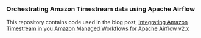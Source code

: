 ### Orchestrating Amazon Timestream data using Apache Airflow

This repository contains code used in the blog post, [Integrating Amazon Timestream in you Amazon Managed Workflows for Apache Airflow v2.x](https://dev.to/aws/integrating-amazon-timestream-in-you-amazon-managed-workflows-for-apache-airflow-v2-x-kld)
